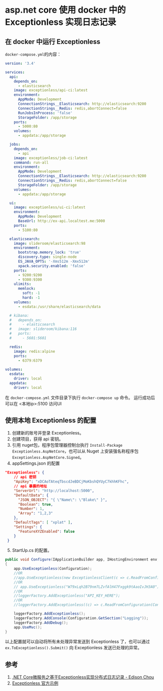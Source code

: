 # asp.net core 使用 docker 中的 Exceptionless 实现日志记录

## 在 docker 中运行 Exceptionless
`docker-compose.yml`的内容：
``` yml
version: '3.4'

services:
  api:
    depends_on:
      - elasticsearch
    image: exceptionless/api-ci:latest
    environment:
      AppMode: Development
      ConnectionStrings__Elasticsearch: http://elasticsearch:9200
      ConnectionStrings__Redis: redis,abortConnect=false
      RunJobsInProcess: 'false'
      StorageFolder: /app/storage
    ports:
      - 5000:80
    volumes:
      - appdata:/app/storage

  jobs:
    depends_on:
      - api
    image: exceptionless/job-ci:latest
    command: run-all
    environment:
      AppMode: Development
      ConnectionStrings__Elasticsearch: http://elasticsearch:9200
      ConnectionStrings__Redis: redis,abortConnect=false
      StorageFolder: /app/storage
    volumes:
      - appdata:/app/storage

  ui:
    image: exceptionless/ui-ci:latest
    environment:
      AppMode: Development
      BaseUrl: http://ex-api.localtest.me:5000
    ports:
      - 5100:80

  elasticsearch:
    image: slideroom/elasticsearch:98
    environment:
      bootstrap.memory_lock: 'true'
      discovery.type: single-node
      ES_JAVA_OPTS: '-Xms512m -Xmx512m'
      xpack.security.enabled: 'false'
    ports:
      - 9200:9200
      - 9300:9300
    ulimits:
      memlock:
        soft: -1 
        hard: -1
    volumes:
      - esdata:/usr/share/elasticsearch/data

  # kibana:
  #   depends_on:
  #     - elasticsearch
  #   image: slideroom/kibana:116
  #   ports:
  #     - 5601:5601

  redis:
    image: redis:alpine
    ports:
      - 6379:6379
 
volumes:
  esdata:
    driver: local
  appdata:
    driver: local
```
在 `docker-compose.yml` 文件目录下执行 `docker-compose up` 命令。
运行成功后可以在 <本地ip>:5100 访问UI

## 使用本地 Exceptionless 的配置
1. 创建新的账号并登录 Exceptionless。
2. 创建项目，获得 api 密钥。
3. 引用 nuget包，程序包管理器控制台执行 `Install-Package Exceptionless.AspNetCore`，也可以从 Nuget 上安装强名称程序包 `Exceptionless.AspNetCore.Signed`。
4. appSettings.json 的配置
``` json
"Exceptionless": {
    // api 密钥
    "ApiKey": "xDCAoTAteqTbscdJeBDCjMoKbshQYUyC7khhKFhc",
    // api 暴露的地址
    "ServerUrl": "http://localhost:5000",
    "DefaultData": {
      "JSON_OBJECT": "{ \"Name\": \"Blake\" }",
      "Boolean": true,
      "Number": 1,
      "Array": "1,2,3"
    },
    "DefaultTags": [ "xplat" ],
    "Settings": {
      "FeatureXYZEnabled": false
    }
 }
 ```
5. StartUp.cs 的配置。
``` csharp
public void Configure(IApplicationBuilder app, IHostingEnvironment env, ILoggerFactory loggerFactory) 
{
    app.UseExceptionless(Configuration);
    //OR
    //app.UseExceptionless(new ExceptionlessClient(c => c.ReadFromConfiguration(Configuration)));
    //OR
    // app.UseExceptionless("W79xLqh2B79nm7LZvfAlH47Fxggk9tAaoIvJH3A0");
    //OR
    //loggerFactory.AddExceptionless("API_KEY_HERE");
    //OR
    //loggerFactory.AddExceptionless((c) => c.ReadFromConfiguration(Configuration));

    loggerFactory.AddExceptionless();
    loggerFactory.AddConsole(Configuration.GetSection("Logging"));
    loggerFactory.AddDebug();
    app.UseMvc();
}
 ```


以上配置就可以自动将所有未处理异常发送到 Exceptionless 了，也可以通过 `ex.ToExceptionless().Submit()` 向 Exceptionless 发送已处理的异常。


## 参考
1. [.NET Core微服务之基于Exceptionless实现分布式日志记录 - Edison Chou](http://www.cnblogs.com/edisonchou/p/exceptionless_foundation_and_quick_start.html)
2. [Exceptionless 官方示例](https://github.com/exceptionless/Exceptionless.Net/tree/master/samples)
